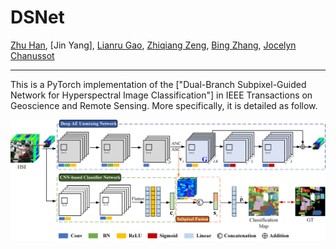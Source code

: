 # DSNet

[Zhu Han](https://scholar.google.com/citations?user=AtmD3QUAAAAJ&hl=zh-CN&oi=sra), [Jin Yang], [Lianru Gao](https://scholar.google.com/citations?user=La-8gLMAAAAJ&hl=zh-CN&oi=sra), [Zhiqiang Zeng](https://scholar.google.com/citations?user=rKfw-PkAAAAJ&hl=zh-CN), [Bing Zhang](https://scholar.google.com/citations?user=nHup8tQAAAAJ&hl=zh-CN), [Jocelyn Chanussot](http://jocelyn-chanussot.net/)

___________
This is a PyTorch implementation of the ["Dual-Branch Subpixel-Guided Network for Hyperspectral Image Classification"] in IEEE Transactions on Geoscience and Remote Sensing. More specifically, it is detailed as follow.

![alt text](./flowchart.png)
